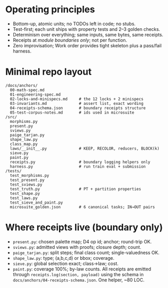 # Operating principles

* Bottom-up, atomic units; no TODOs left in code; no stubs.
* Test-first; each unit ships with property tests and 2–3 golden checks.
* Determinism over everything; same inputs, same bytes, same receipts.
* Receipts at *module boundaries only*; not per function.
* Zero improvisation; Work order provides tight skeleton plus a pass/fail harness.

# Minimal repo layout

```
/docs/anchors/
  00-math-spec.md
  01-engineering-spec.md
  02-locks-and-minispecs.md     # the 12 locks + 2 minispecs
  03-invariants.md              # assert list, exact wording
  04-receipts-schema.json       # boundary receipts structure
  05-test-corpus-notes.md       # ids used in microsuite
/src/
  morphisms.py
  present.py
  sviews.py
  paige_tarjan.py
  shape_law.py
  class_map.py
  laws/__init__.py              # KEEP, RECOLOR, reducers, BLOCK(k)
  sieve.py
  paint.py
  receipts.py                   # boundary logging helpers only
  harness.py                    # run train eval + submission
/tests/
  test_morphisms.py
  test_present.py
  test_sviews.py
  test_truth.py                 # PT + partition properties
  test_shape.py
  test_laws.py
  test_sieve_and_paint.py
  microsuite_golden.json        # 6 canonical tasks; IN→OUT pairs
```

# Where receipts live (boundary only)

* `present.py`: chosen palette map; D4 op id; anchor; round-trip OK.
* `sviews.py`: admitted views with proofs; closure depth; count.
* `paige_tarjan.py`: split steps; final class count; single-valuedness OK.
* `shape_law.py`: type; (a,b,c,d) or bbox; coverage.
* `sieve.py`: global selection exact; class→law; cost.
* `paint.py`: coverage 100%; by-law counts.
  All receipts are emitted through `receipts.log(section, payload)` using the schema in `docs/anchors/04-receipts-schema.json`. One helper, ~80 LOC.

